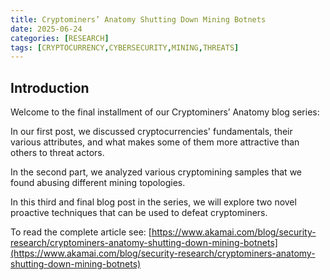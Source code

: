 ```yaml
---
title: Cryptominers’ Anatomy Shutting Down Mining Botnets
date: 2025-06-24
categories: [RESEARCH]
tags: [CRYPTOCURRENCY,CYBERSECURITY,MINING,THREATS]
---
```


## Introduction

Welcome to the final installment of our Cryptominers’ Anatomy blog series:

In our first post, we discussed cryptocurrencies' fundamentals, their various attributes, and what makes some of them more attractive than others to threat actors. 

In the second part, we analyzed various cryptomining samples that we found abusing different mining topologies. 

In this third and final blog post in the series, we will explore two novel proactive techniques that can be used to defeat cryptominers.

To read the complete article see: [https://www.akamai.com/blog/security-research/cryptominers-anatomy-shutting-down-mining-botnets](https://www.akamai.com/blog/security-research/cryptominers-anatomy-shutting-down-mining-botnets) 
